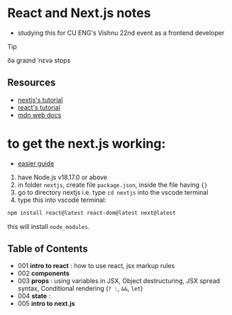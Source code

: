 # React and Next.js notes

- studying this for CU ENG's Vishnu 22nd event as a frontend developer

> [!TIP]
> ðə ɡraɪnd ˈnɛvə stɒps

## Resources
- [nextjs's tutorial](https://nextjs.org/learn)
- [react's tutorial](https://react.dev/learn)
- [mdn web docs](https://developer.mozilla.org/en-US/docs/Learn/Getting_started_with_the_web)

# to get the next.js working:
- [easier guide](https://nextjs.org/learn/react-foundations/installation)

1. have Node.js v18.17.0 or above
2. in folder `nextjs`, create file `package.json`, inside the file having `{}`
3. go to directory nextjs i.e. type `cd nextjs` into the vscode terminal
4. type this into vscode terminal:
```bash
npm install react@latest react-dom@latest next@latest
```
this will install `node_modules`.

## Table of Contents

- 001 **intro to react** : how to use react, jsx markup rules
- 002 **components**
- 003 **props** : using variables in JSX, Object destructuring, JSX spread syntax, Conditional rendering (`? :`, `&&`, `let`)
- 004 **state** :  
- 005 **intro to next.js**